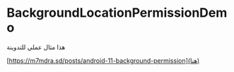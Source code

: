 # BackgroundLocationPermissionDemo

 هذا مثال عملي للتدوينة

[https://m7mdra.sd/posts/android-11-background-permission](هنا)

